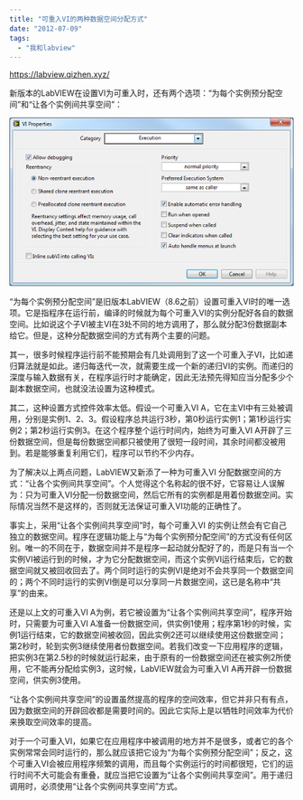 ```yaml
---
title: "可重入VI的两种数据空间分配方式"
date: "2012-07-09"
tags: 
  - "我和labview"
---
```


https://labview.qizhen.xyz/

新版本的LabVIEW在设置VI为可重入时，还有两个选项：“为每个实例预分配空间”和“让各个实例间共享空间”：

![image](images/image2.png "image")

“为每个实例预分配空间”是旧版本LabVIEW（8.6之前）设置可重入VI时的唯一选项。它是指程序在运行前，编译的时候就为每个可重入VI的实例分配好各自的数据空间。比如说这个子VI被主VI在3处不同的地方调用了，那么就分配3份数据副本给它。但是，这种分配数据空间的方式有两个主要的问题。

其一，很多时候程序运行前不能预期会有几处调用到了这一个可重入子VI，比如递归算法就是如此。递归每迭代一次，就需要生成一个新的递归VI的实例。而递归的深度与输入数据有关，在程序运行时才能确定，因此无法预先得知应当分配多少个副本数据空间，也就没法设置为这种模式。

其二，这种设置方式控件效率太低。假设一个可重入VI A，它在主VI中有三处被调用，分别是实例1、2、3。假设程序总共运行3秒，第0秒运行实例1；第1秒运行实例2；第2秒运行实例3。在这个程序整个运行时间内，始终为可重入VI A开辟了三份数据空间，但是每份数据空间都只被使用了很短一段时间，其余时间都没被用到。若是能够重复利用它们，程序可以节约不少内存。

为了解决以上两点问题，LabVIEW又新添了一种为可重入VI 分配数据空间的方式：“让各个实例间共享空间”。个人觉得这个名称起的很不好，它容易让人误解为：只为可重入VI分配一份数据空间，然后它所有的实例都是用着份数据空间。实际情况当然不是这样的，否则就无法保证可重入VI功能的正确性了。

事实上，采用“让各个实例间共享空间”时，每个可重入VI 的实例让然会有它自己独立的数据空间。程序在逻辑功能上与“为每个实例预分配空间”的方式没有任何区别。唯一的不同在于，数据空间并不是程序一起动就分配好了的，而是只有当一个实例VI被运行到的时候，才为它分配数据空间，而这个实例VI运行结束后，它的数据空间就又被回收回去了。两个同时运行的实例VI是绝对不会共享同一个数据空间的；两个不同时运行的实例VI倒是可以分享同一片数据空间，这已是名称中“共享”的由来。

还是以上文的可重入VI A为例，若它被设置为“让各个实例间共享空间”，程序开始时，只需要为可重入VI A准备一份数据空间，供实例1使用；程序第1秒的时候，实例1运行结束，它的数据空间被收回，因此实例2还可以继续使用这份数据空间；第2秒时，轮到实例3继续使用者份数据空间。若我们改变一下应用程序的逻辑，把实例3在第2.5秒的时候就运行起来，由于原有的一份数据空间还在被实例2所使用，它不能再分配给实例3，这时候，LabVIEW就会为可重入VI A再开辟一份数据空间，供实例3使用。

“让各个实例间共享空间”的设置虽然提高的程序的空间效率，但它并非只有有点，因为数据空间的开辟回收都是需要时间的。因此它实际上是以牺牲时间效率为代价来换取空间效率的提高。

对于一个可重入VI，如果它在应用程序中被调用的地方并不是很多，或者它的各个实例常常会同时运行的，那么就应该把它设为“为每个实例预分配空间”；反之，这个可重入VI会被应用程序频繁的调用，而且每个实例运行的时间都很短，它们的运行时间不大可能会有重叠，就应当把它设置为“让各个实例间共享空间”。用于递归调用时，必须使用“让各个实例间共享空间”方式。
